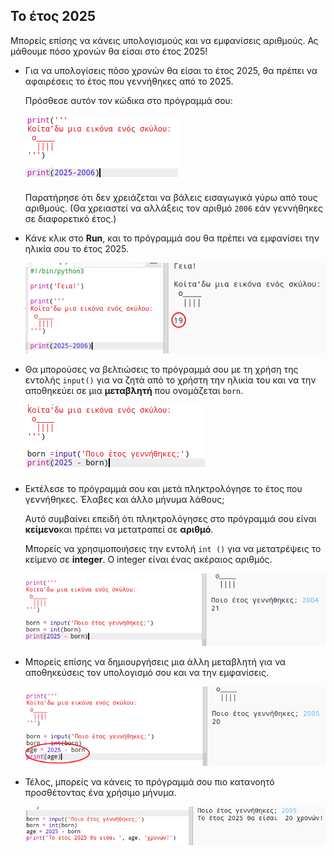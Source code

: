 ## Το έτος 2025

Μπορείς επίσης να κάνεις υπολογισμούς και να εμφανίσεις αριθμούς. Ας μάθουμε πόσο χρονών θα είσαι στο έτος 2025!

+ Για να υπολογίσεις πόσο χρονών θα είσαι το έτος 2025, θα πρέπει να αφαιρέσεις το έτος που γεννήθηκες από το 2025.
    
    Πρόσθεσε αυτόν τον κώδικα στο πρόγραμμά σου:
    
    ![screenshot](images/me-calc.png)
    
    Παρατήρησε ότι δεν χρειάζεται να βάλεις εισαγωγικά γύρω από τους αριθμούς. (Θα χρειαστεί να αλλάξεις τον αριθμό `2006` εάν γεννήθηκες σε διαφορετικό έτος.)

+ Κάνε κλικ στο **Run**, και το πρόγραμμά σου θα πρέπει να εμφανίσει την ηλικία σου το έτος 2025.
    
    ![screenshot](images/me-calc-run.png)

+ Θα μπορούσες να βελτιώσεις το πρόγραμμά σου με τη χρήση της εντολής `input()` για να ζητά από το χρήστη την ηλικία του και να την αποθηκεύει σε μια **μεταβλητή** που ονομάζεται `born`.
    
    ![screenshot](images/me-input.png)

+ Εκτέλεσε το πρόγραμμά σου και μετά πληκτρολόγησε το έτος που γεννήθηκες. Έλαβες και άλλο μήνυμα λάθους;
    
    Αυτό συμβαίνει επειδή ότι πληκτρολόγησες στο πρόγραμμά σου είναι **κείμενο**και πρέπει να μετατραπεί σε **αριθμό**.
    
    Μπορείς να χρησιμοποιήσεις την εντολή `int ()` για να μετατρέψεις το κείμενο σε **integer**. Ο integer είναι ένας ακέραιος αριθμός.
    
    ![screenshot](images/me-input-test.png)

+ Μπορείς επίσης να δημιουργήσεις μια άλλη μεταβλητή για να αποθηκεύσεις τον υπολογισμό σου και να την εμφανίσεις.
    
    ![screenshot](images/me-result-variable.png)

+ Τέλος, μπορείς να κάνεις το πρόγραμμά σου πιο κατανοητό προσθέτοντας ένα χρήσιμο μήνυμα.
    
    ![screenshot](images/me-message.png)